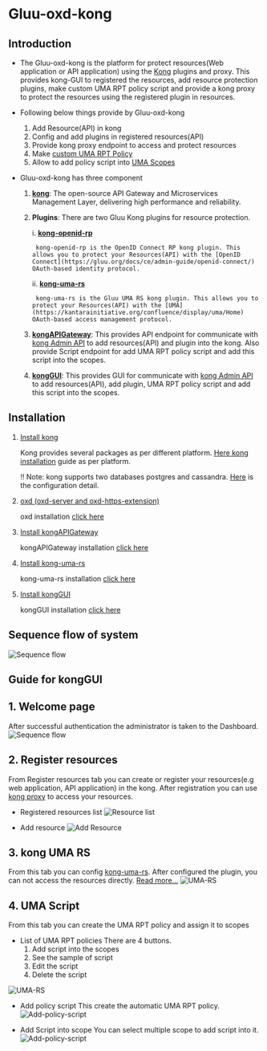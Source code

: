 # Gluu-oxd-kong

## Introduction

* The Gluu-oxd-kong is the platform for protect resources(Web application or API application) using the [Kong](https://getkong.org) plugins and proxy. This provides kong-GUI to registered the resources, add resource protection plugins, make custom UMA RPT policy script and provide a kong proxy to protect the resources using the registered plugin in resources. 

* Following below things provide by Gluu-oxd-kong 
    1. Add Resource(API) in kong
    2. Config and add plugins in registered resources(API)
    3. Provide kong proxy endpoint to access and protect resources
    4. Make [custom UMA RPT Policy](https://gluu.org/docs/ce/3.1.1/admin-guide/uma/#uma-rpt-authorization-policies)
    5. Allow to add policy script into [UMA Scopes](https://gluu.org/docs/ce/3.1.1/admin-guide/uma/#scopes)

* Gluu-oxd-kong has three component
    1. **[kong](https://getkong.org/)**: The open-source API Gateway and Microservices Management Layer, delivering high performance and reliability.

    2. **Plugins**: There are two Gluu Kong plugins for resource protection. 

        i. **[kong-openid-rp](/kong-openid-rp)**
 
            kong-openid-rp is the OpenID Connect RP kong plugin. This allows you to protect your Resources(API) with the [OpenID Connect](https://gluu.org/docs/ce/admin-guide/openid-connect/) OAuth-based identity protocol.
 
        ii. **[kong-uma-rs](/kong-uma-rs)**
 
            kong-uma-rs is the Gluu UMA RS kong plugin. This allows you to protect your Resources(API) with the [UMA](https://kantarainitiative.org/confluence/display/uma/Home) OAuth-based access management protocol.

    3. **[kongAPIGateway](https://github.com/GluuFederation/kong-plugins/tree/master/kongAPIGateway)**:  This provides API endpoint for communicate with [kong Admin API](https://getkong.org/docs/0.11.x/admin-api/) to add resources(API) and plugin into the kong. Also provide Script endpoint for add UMA RPT policy script and add this script into the scopes.  

    4. **[kongGUI](https://github.com/GluuFederation/kong-plugins/tree/master/kongGUI)**:  This provides GUI for communicate with [kong Admin API](https://getkong.org/docs/0.11.x/admin-api/) to add resources(API), add plugin, UMA RPT policy script and add this script into the scopes.

## Installation

1. [Install kong](https://getkong.org/install)

    Kong provides several packages as per different platform. [Here kong installation](https://getkong.org/install) guide as per platform.

    !! Note: kong supports two databases postgres and cassandra. [Here](https://getkong.org/docs/0.11.x/configuration/#datastore-section) is the configuration detail.

2. [oxd (oxd-server and oxd-https-extension)](https://gluu.org/docs/oxd/3.1.1/)

    oxd installation [click here](https://gluu.org/docs/oxd/3.1.1/install/)
 
3. [Install kongAPIGateway](https://github.com/GluuFederation/kong-plugins/tree/master/kongAPIGateway)

    kongAPIGateway installation [click here](https://github.com/GluuFederation/kong-plugins/tree/master/kongAPIGateway)

4. [Install kong-uma-rs](https://github.com/GluuFederation/kong-plugins/tree/master/kong-uma-rs)

    kong-uma-rs installation [click here](https://github.com/GluuFederation/kong-plugins/tree/master/kong-uma-rs)

5. [Install kongGUI](https://github.com/GluuFederation/kong-plugins/tree/master/kongGUI)

    kongGUI installation [click here](https://github.com/GluuFederation/kong-plugins/tree/master/kongGUI)

## Sequence flow of system
![Sequence flow](/doc/kong-uma-rs.png)

## Guide for kongGUI

## 1. Welcome page
After successful authentication the administrator is taken to the Dashboard.
![Sequence flow](/doc/home.png)

## 2. Register resources
From Register resources tab you can create or register your resources(e.g web application, API application) in the kong.
After registration you can use [kong proxy](https://getkong.org/docs/0.11.x/proxy/) to access your resources.

* Registered resources list
![Resource list](/doc/api-list.png)

* Add resource
![Add Resource](/doc/add-api.png)
     
## 3. kong UMA RS 
From this tab you can config [kong-uma-rs](https://github.com/GluuFederation/kong-plugins/tree/master/kong-uma-rs).
After configured the plugin, you can not access the resources directly. [Read more...](https://github.com/GluuFederation/kong-plugins/tree/master/kong-uma-rs#verify-that-your-api-is-protected-by-kong-uma-rs) 
![UMA-RS](/doc/uma-rs.png)

## 4. UMA Script
From this tab you can create the UMA RPT policy and assign it to scopes
* List of UMA RPT policies
There are 4 buttons. 
    1. Add script into the scopes
    2. See the sample of script
    3. Edit the script
    4. Delete the script

![UMA-RS](/doc/uma-rpt-policy-list.png)

* Add policy script
This create the automatic UMA RPT policy.
![Add-policy-script](/doc/add-policy-script.png)

* Add Script into scope
You can select multiple scope to add script into it.
![Add-policy-script](/doc/add-scope.png)
